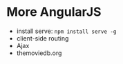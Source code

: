 # More AngularJS

* install serve: `npm install serve -g`
* client-side routing
* Ajax
* themoviedb.org
